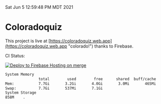 Sat Jun  5 12:59:48 PM MDT 2021

# Coloradoquiz


This project is live at [https://coloradoquiz.web.app](https://coloradoquiz.web.app "colorado!") thanks to Firebase.

CI Status: 

[![Deploy to Firebase Hosting on merge](https://github.com/teamkushal/coloradoquiz/actions/workflows/firebase-hosting-merge.yml/badge.svg)](https://github.com/teamkushal/coloradoquiz/actions/workflows/firebase-hosting-merge.yml)

```bash
System Memory
               total        used        free      shared  buff/cache   available
Mem:           7.7Gi       3.2Gi       4.0Gi       3.0Mi       465Mi       4.1Gi
Swap:          7.7Gi       537Mi       7.1Gi
System Storage
858M	.
```
```bash
